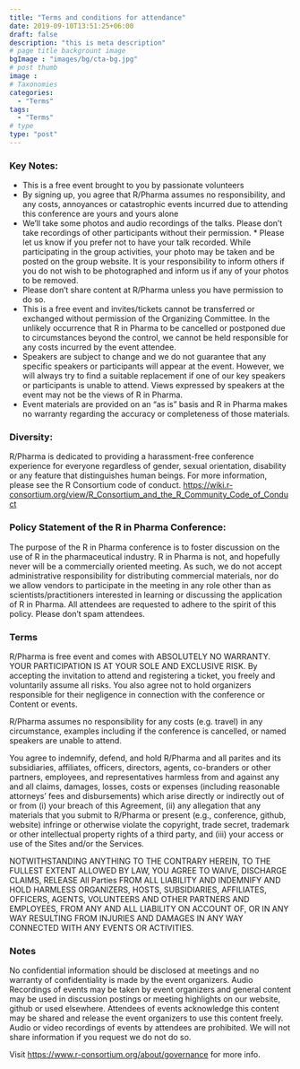 ```yaml
---
title: "Terms and conditions for attendance"
date: 2019-09-10T13:51:25+06:00
draft: false
description: "this is meta description"
# page title backgrount image
bgImage : "images/bg/cta-bg.jpg"
# post thumb
image :
# Taxonomies
categories:
  - "Terms"
tags:
  - "Terms"
# type
type: "post"
---
```


### Key Notes:

* This is a free event brought to you by passionate volunteers
* By signing up, you agree that R/Pharma assumes no responsibility, and any
costs, annoyances or catastrophic events incurred due to attending this
conference are yours and yours alone
* We’ll take some photos and audio recordings of the talks. Please don’t
take recordings of other participants without their permission. * Please let us
know if you prefer not to have your talk recorded. While participating in the
group activities, your photo may be taken and be posted on the group website.
It is your responsibility to inform others if you do not wish to be photographed
and inform us if any of your photos to be removed.
* Please don’t share content at R/Pharma unless you have permission to do so.
* This is a free event and invites/tickets cannot be transferred or exchanged
without permission of the Organizing Committee. In the unlikely occurrence
that R in Pharma to be cancelled or postponed due to circumstances beyond
the control, we cannot be held responsible for any costs incurred
by the event attendee.
* Speakers are subject to change and we do not guarantee that any
specific speakers or participants will appear at the event. However,
we will always try to find a suitable replacement if one of our key
speakers or participants is unable to attend. Views expressed by speakers
at the event may not be the views of R in Pharma.
* Event materials are provided on an “as is” basis and R in Pharma makes
no warranty regarding the accuracy or completeness of those materials.

### Diversity:

R/Pharma is dedicated to providing a harassment-free conference experience
for everyone regardless of gender, sexual orientation, disability or any
feature that distinguishes human beings. For more information, please see
the R Consortium
code of conduct. https://wiki.r-consortium.org/view/R_Consortium_and_the_R_Community_Code_of_Conduct


### Policy Statement of the R in Pharma Conference:

The purpose of the R in Pharma conference is to foster discussion on the use of
R in the pharmaceutical industry. R in Pharma is not, and hopefully never will
be a commercially oriented meeting. As such, we do not accept administrative
responsibility for distributing commercial materials, nor do we allow vendors
to participate in the meeting in any role other than as scientists/practitioners
interested in learning or discussing the application of R in Pharma. All attendees
are requested to adhere to the spirit of this policy. Please don’t spam attendees.

### Terms

R/Pharma is free event and comes with ABSOLUTELY NO WARRANTY. YOUR PARTICIPATION
IS AT YOUR SOLE AND EXCLUSIVE RISK. By accepting the invitation to attend and
registering a ticket, you freely and voluntarily assume all risks. You also
agree not to hold organizers responsible for their negligence in connection
with the conference or Content or events.

R/Pharma assumes no responsibility for any costs (e.g. travel) in any circumstance,
examples including if the conference is cancelled, or named speakers are unable to attend.

You agree to indemnify, defend, and hold R/Pharma and all parites and its
subsidiaries, affiliates, officers, directors, agents, co-branders or other
partners, employees, and representatives harmless from and against any and
all claims, damages, losses, costs or expenses (including reasonable attorneys’
  fees and disbursements) which arise directly or indirectly out of or from (i)
  your breach of this Agreement, (ii) any allegation that any materials that you
  submit to R/Pharma or present (e.g., conference, github, website) infringe or
  otherwise violate the copyright, trade secret, trademark or other intellectual
  property rights of a third party, and (iii) your access or use of the Sites
  and/or the Services.

NOTWITHSTANDING ANYTHING TO THE CONTRARY HEREIN, TO THE FULLEST EXTENT
ALLOWED BY LAW, YOU AGREE TO WAIVE, DISCHARGE CLAIMS, RELEASE All Parties
FROM ALL LIABILITY AND INDEMNIFY AND HOLD HARMLESS ORGANIZERS, HOSTS,
SUBSIDIARIES, AFFILIATES, OFFICERS, AGENTS, VOLUNTEERS AND OTHER PARTNERS
AND EMPLOYEES, FROM ANY AND ALL LIABILITY ON ACCOUNT OF, OR IN ANY WAY
RESULTING FROM INJURIES AND DAMAGES IN ANY WAY CONNECTED WITH ANY
EVENTS OR ACTIVITIES.

### Notes

No confidential information should be disclosed at meetings and no warranty of
confidentiality is made by the event organizers. Audio Recordings of events
may be taken by event organizers and general content may be used in discussion
postings or meeting highlights on our website, github or used elsewhere.
Attendees of events acknowledge this content may be shared and release the
event organizers to use this content freely. Audio or video recordings of
events by attendees are prohibited. We will not share information if you
request we do not do so.

Visit https://www.r-consortium.org/about/governance for more info.
